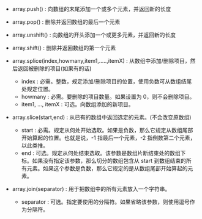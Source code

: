 - array.push() : 向数组的末尾添加一个或多个元素，并返回新的长度
- array.pop() : 删除并返回数组的最后一个元素
- array.unshift() : 向数组的开头添加一个或更多元素，并返回新的长度
- array.shift() : 删除并返回数组的第一个元素
- array.splice(index,howmany,item1,.....,itemX) : 从数组中添加/删除项目，然后返回被删除的项目(如果有的话)
    - index : 必需。整数，规定添加/删除项目的位置，使用负数可从数组结尾处规定位置。
    - howmany : 必需。要删除的项目数量。如果设置为 0，则不会删除项目。
    - item1, ..., itemX : 可选。向数组添加的新项目。

- array.slice(start,end) : 从已有的数组中返回选定的元素。(不会改变原数组)
    - start : 必需。规定从何处开始选取。如果是负数，那么它规定从数组尾部开始算起的位置。也就是说，-1 指最后一个元素，-2 指倒数第二个元素，以此类推。
    - end : 可选。规定从何处结束选取。该参数是数组片断结束处的数组下标。如果没有指定该参数，那么切分的数组包含从 start 到数组结束的所有元素。如果这个参数是负数，那么它规定的是从数组尾部开始算起的元素。

- array.join(separator) : 用于把数组中的所有元素放入一个字符串。
    - separator : 可选。指定要使用的分隔符。如果省略该参数，则使用逗号作为分隔符。

